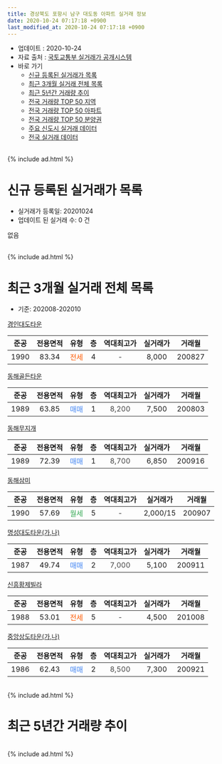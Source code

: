 ```yaml
---
title: 경상북도 포항시 남구 대도동 아파트 실거래 정보
date: 2020-10-24 07:17:18 +0900
last_modified_at: 2020-10-24 07:17:18 +0900
---
```


* 업데이트 : 2020-10-24
* 자료 출처 : [국토교통부 실거래가 공개시스템](http://rt.molit.go.kr)
* 바로 가기
    * [신규 등록된 실거래가 목록](#신규-등록된-실거래가-목록)
    * [최근 3개월 실거래 전체 목록](#최근-3개월-실거래-전체-목록)
    * [최근 5년간 거래량 추이](#최근-5년간-거래량-추이)
    * [전국 거래량 TOP 50 지역](https://inasie.github.io/apt-trade-info/최근-3개월-전국에서-가장-거래가-많이-발생한-지역)
    * [전국 거래량 TOP 50 아파트](https://inasie.github.io/apt-trade-info/최근-3개월-전국에서-가장-거래가-많이-발생한-아파트)
    * [전국 거래량 TOP 50 분양권](https://inasie.github.io/apt-trade-info/최근-3개월-전국에서-가장-거래가-많이-발생한-분양권)
    * [주요 신도시 실거래 데이터](https://inasie.github.io/apt-trade-info/주요-신도시)
    * [전국 실거래 데이터](https://inasie.github.io/apt-trade-info/전국)
<br>
{% include ad.html %}
<br>

# 신규 등록된 실거래가 목록
* 실거래가 등록일: 20201024
* 업데이트 된 실거래 수: 0 건

없음

<br>
{% include ad.html %}
<br>

# 최근 3개월 실거래 전체 목록
* 기준: 202008-202010


[경인대도타운](https://search.naver.com/search.naver?query=%EA%B2%BD%EC%83%81%EB%B6%81%EB%8F%84+%ED%8F%AC%ED%95%AD%EC%8B%9C+%EB%82%A8%EA%B5%AC+%EB%8C%80%EB%8F%84%EB%8F%99+%EA%B2%BD%EC%9D%B8%EB%8C%80%EB%8F%84%ED%83%80%EC%9A%B4)

|준공|전용면적|유형|층|역대최고가|실거래가|거래월|
|:---:|:---:|:---:|:---:|:---:|:---:|:---:|
|1990|83.34|<span style="color:#ff5a00">전세</span>|4|<span style="color:#444444">-</span>|8,000|200827|

[동해골든타운](https://search.naver.com/search.naver?query=%EA%B2%BD%EC%83%81%EB%B6%81%EB%8F%84+%ED%8F%AC%ED%95%AD%EC%8B%9C+%EB%82%A8%EA%B5%AC+%EB%8C%80%EB%8F%84%EB%8F%99+%EB%8F%99%ED%95%B4%EA%B3%A8%EB%93%A0%ED%83%80%EC%9A%B4)

|준공|전용면적|유형|층|역대최고가|실거래가|거래월|
|:---:|:---:|:---:|:---:|:---:|:---:|:---:|
|1989|63.85|<span style="color:#4285f3">매매</span>|1|<span style="color:#444444">8,200</span>|7,500|200803|

[동해무지개](https://search.naver.com/search.naver?query=%EA%B2%BD%EC%83%81%EB%B6%81%EB%8F%84+%ED%8F%AC%ED%95%AD%EC%8B%9C+%EB%82%A8%EA%B5%AC+%EB%8C%80%EB%8F%84%EB%8F%99+%EB%8F%99%ED%95%B4%EB%AC%B4%EC%A7%80%EA%B0%9C)

|준공|전용면적|유형|층|역대최고가|실거래가|거래월|
|:---:|:---:|:---:|:---:|:---:|:---:|:---:|
|1989|72.39|<span style="color:#4285f3">매매</span>|1|<span style="color:#444444">8,700</span>|6,850|200916|

[동해삼미](https://search.naver.com/search.naver?query=%EA%B2%BD%EC%83%81%EB%B6%81%EB%8F%84+%ED%8F%AC%ED%95%AD%EC%8B%9C+%EB%82%A8%EA%B5%AC+%EB%8C%80%EB%8F%84%EB%8F%99+%EB%8F%99%ED%95%B4%EC%82%BC%EB%AF%B8)

|준공|전용면적|유형|층|역대최고가|실거래가|거래월|
|:---:|:---:|:---:|:---:|:---:|:---:|:---:|
|1990|57.69|<span style="color:#34a853">월세</span>|5|<span style="color:#444444">-</span>|2,000/15|200907|

[명성대도타운(가,나)](https://search.naver.com/search.naver?query=%EA%B2%BD%EC%83%81%EB%B6%81%EB%8F%84+%ED%8F%AC%ED%95%AD%EC%8B%9C+%EB%82%A8%EA%B5%AC+%EB%8C%80%EB%8F%84%EB%8F%99+%EB%AA%85%EC%84%B1%EB%8C%80%EB%8F%84%ED%83%80%EC%9A%B4%28%EA%B0%80%2C%EB%82%98%29)

|준공|전용면적|유형|층|역대최고가|실거래가|거래월|
|:---:|:---:|:---:|:---:|:---:|:---:|:---:|
|1987|49.74|<span style="color:#4285f3">매매</span>|2|<span style="color:#444444">7,000</span>|5,100|200911|

[신흥황제빌라](https://search.naver.com/search.naver?query=%EA%B2%BD%EC%83%81%EB%B6%81%EB%8F%84+%ED%8F%AC%ED%95%AD%EC%8B%9C+%EB%82%A8%EA%B5%AC+%EB%8C%80%EB%8F%84%EB%8F%99+%EC%8B%A0%ED%9D%A5%ED%99%A9%EC%A0%9C%EB%B9%8C%EB%9D%BC)

|준공|전용면적|유형|층|역대최고가|실거래가|거래월|
|:---:|:---:|:---:|:---:|:---:|:---:|:---:|
|1988|53.01|<span style="color:#ff5a00">전세</span>|5|<span style="color:#444444">-</span>|4,500|201008|

[중앙상도타운(가,나)](https://search.naver.com/search.naver?query=%EA%B2%BD%EC%83%81%EB%B6%81%EB%8F%84+%ED%8F%AC%ED%95%AD%EC%8B%9C+%EB%82%A8%EA%B5%AC+%EB%8C%80%EB%8F%84%EB%8F%99+%EC%A4%91%EC%95%99%EC%83%81%EB%8F%84%ED%83%80%EC%9A%B4%28%EA%B0%80%2C%EB%82%98%29)

|준공|전용면적|유형|층|역대최고가|실거래가|거래월|
|:---:|:---:|:---:|:---:|:---:|:---:|:---:|
|1986|62.43|<span style="color:#4285f3">매매</span>|2|<span style="color:#444444">8,500</span>|7,300|200921|


<br>
{% include ad.html %}
<br>

# 최근 5년간 거래량 추이


<div style="width:100%;">
    <canvas id="deal_progress" height="200"></canvas>
</div>

<script>
new Chart(document.getElementById("deal_progress"), {
    type: 'line',
    data: {
        labels: ['201510','201511','201512','201601','201602','201603','201604','201605','201606','201607','201608','201609','201610','201611','201612','201701','201702','201703','201704','201705','201706','201707','201708','201709','201710','201711','201712','201801','201802','201803','201804','201805','201806','201807','201808','201809','201810','201811','201812','201901','201902','201903','201904','201905','201906','201907','201908','201909','201910','201911','201912','202001','202002','202003','202004','202005','202006','202007','202008','202009','202010'],
        datasets: [{
            label: '매매',
            pointRadius: 1,
            data: [6, 0, 2, 5, 4, 5, 5, 4, 7, 3, 2, 5, 6, 5, 5, 3, 3, 7, 4, 1, 2, 4, 5, 1, 6, 2, 2, 3, 5, 0, 6, 1, 4, 2, 2, 1, 9, 3, 2, 0, 2, 0, 1, 1, 4, 1, 1, 2, 5, 4, 5, 2, 9, 2, 7, 5, 6, 4, 1, 3, 0],
            borderColor: "rgba(255, 201, 14, 1)",
            backgroundColor: "rgba(255, 201, 14, 0.5)",
            fill: false,
            lineTension: 0
        },{
            label: '전월세',
            pointRadius: 1,
            data: [1, 0, 2, 2, 1, 0, 1, 3, 3, 0, 2, 2, 2, 1, 1, 0, 0, 2, 0, 0, 0, 0, 2, 1, 0, 2, 0, 3, 0, 0, 3, 2, 1, 1, 0, 1, 0, 2, 0, 0, 0, 2, 0, 1, 0, 0, 0, 0, 1, 0, 1, 0, 0, 1, 2, 1, 0, 1, 1, 1, 1],
            borderColor: "rgba(0, 141, 185, 1)",
            backgroundColor: "rgba(0, 141, 185, 0.5)",
            fill: false,
            lineTension: 0
        }
        ]
    },
    options: {
        responsive: true,
        title: {
            display: false
        },
        tooltips: {
            mode: 'index',
            intersect: false
        },
        hover: {
            mode: 'nearest',
            intersect: true
        },
        scales: {
            xAxes: [{
                display: true,
                scaleLabel: {
                    display: true,
                    labelString: '년/월'
                }
            }],
            yAxes: [{
                display: true,
                ticks: {
                    suggestedMin: 0,
                },
                scaleLabel: {
                    display: true,
                    labelString: '실거래 수'
                }
            }]
        }
    }
});

</script>


<br>
{% include ad.html %}
<br>

